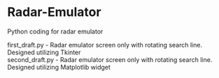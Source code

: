 # Radar-Emulator
Python coding for radar emulator

first_draft.py - Radar emulator screen only with rotating search line. Designed utilizing Tkinter<br>
second_draft.py - Radar emulator screen only with rotating search line. Designed utilizing Matplotlib widget
